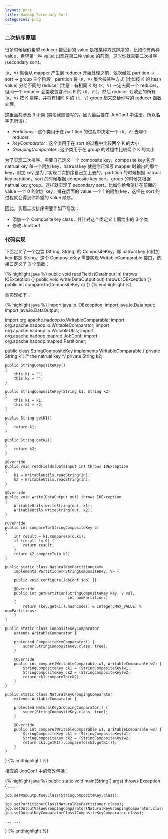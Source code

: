 ```yaml
---
layout: post
title: Hadoop Secondary Sort
categories: prog
---
```


### 二次排序原理

很多时候我们希望 reducer 接受到的 value 是按某种方式排序的，比如你有两种 value，希望第一种 value 出现在第二种 value 的前面，这时你就需要二次排序 (secondary sort)。

``(K, V)`` 集合从 mapper 产生到 reducer 开始处理之前，依次经过 partition &rarr; sort &rarr; group 三个阶段。partition 将 `(K, V)` 集合按某种方式 (比如按 K 的 hash value) 分给不同的 reducer (注意：有相同 K 的 `(K, V)` 一定去同一个 reducer，但同一个 reducer 会接收包含不同 K 的 `(K, V)`)，然后 reducer 对收到的所有 `(K, V)` 按 K 排序，并将有相同 K 的 `(K, V)` group 起来交给你写的 reducer 函数处理。

这里面共涉及 3 个类 (类名我随便写的，因为最后要在 JobConf 中注册，所以名字无所谓)：

* *Partitioner* : 这个类用于在 partition 的过程中决定一个 `(K, V)` 去哪个 reducer
* *KeyComparator* : 这个类用于在 sort 的过程中比较两个 K 的大小
* *GroupingComparator* : 这个类用于在 group 的过程中比较两个 K 的大小

为了实现二次排序，需要自己定义一个 composite key，composite key 包含 natrual key 和一个附加 key，natrual key 就是你正常写 mapper 时输出的那个 key，附加 key 是为了实现二次排序自己加上去的。partition 的时候根据 natrual key partition，sort 的时候根据 composite key sort，group 的时候又根据 natrual key group。这样就实现了 secondary sort。比如你给希望排在前面的 value 一个 0 的附加 key，排在后面的 value 一个 1 的附加 key，这样在 sort 的过程就会得到你希望的 value 顺序。

因此，实现二次排序需要作如下修改：

* 添加一个 CompositeKey class，并针对这个类定义上面给出的 3 个类
* 修改 JobConf

### 代码实现

下面定义了一个包含 (String, String) 的 CompositeKey，即 natrual key 和附加 key 都是 String。这个 CompositeKey 需要实现 WritableComparable 接口，该接口定义了 3 个函数：

{% highlight java %}
public void readFields(DataInput in) throws IOException {}
public void write(DataOutput out) throws IOException {}
public int compareTo(CompositeKey o) {}
{% endhighlight %}

类实现如下：

{% highlight java %}
import java.io.IOException;
import java.io.DataInput;
import java.io.DataOutput;

import org.apache.hadoop.io.WritableComparable;
import org.apache.hadoop.io.WritableComparator;
import org.apache.hadoop.io.WritableUtils;
import org.apache.hadoop.mapred.JobConf;
import org.apache.hadoop.mapred.Partitioner;

public class StringCompositeKey implements WritableComparable<StringCompositeKey> {
    private String k1; /* the natrual key */
    private String k2;

    public StringCompositeKey()
    {   
        this.k1 = ""; 
        this.k2 = ""; 
    }   

    public StringCompositeKey(String k1, String k2) 
    {   
        this.k1 = k1; 
        this.k2 = k2; 
    }   

    public String getK1()
    {   
        return k1; 
    }

    public String getK2()
    {
        return k2;
    }
    
    @Override
    public void readFields(DataInput in) throws IOException
    {   
        k1 = WritableUtils.readString(in);
        k2 = WritableUtils.readString(in);
    }

    @Override
    public void write(DataOutput out) throws IOException
    {
        WritableUtils.writeString(out, k1);
        WritableUtils.writeString(out, k2);
    } 
    
    @Override
    public int compareTo(StringCompositeKey o)
    {   
        int result = k1.compareTo(o.k1);
        if (result != 0) {
            return result;
        }
        return k2.compareTo(o.k2);
    }
    
    public static class NaturalKeyPartitioner<V>
        implements Partitioner<StringCompositeKey, V> {

        public void configure(JobConf job) {}

        @Override
        public int getPartition(StringCompositeKey key, V val,
                                int numPartitions)
        {
            return (key.getK1().hashCode() & Integer.MAX_VALUE) % numPartitions;
        }
    }

    public static class CompositeKeyComparator 
        extends WritableComparator {

        protected CompositeKeyComparator() {
            super(StringCompositeKey.class, true);
        }
        
        @Override
        public int compare(WritableComparable w1, WritableComparable w2) {
            StringCompositeKey ck1 = (StringCompositeKey)w1;
            StringCompositeKey ck2 = (StringCompositeKey)w2;
            return ck1.compareTo(ck2);
        }
    }

    public static class NaturalKeyGroupingComparator
        extends WritableComparator {

        protected NaturalKeyGroupingComparator() {
            super(StringCompositeKey.class, true);
        }
        
        @Override
        public int compare(WritableComparable w1, WritableComparable w2) {
            StringCompositeKey ck1 = (StringCompositeKey)w1;
            StringCompositeKey ck2 = (StringCompositeKey)w2;
            return ck1.getK1().compareTo(ck2.getK1());
        }
    }
}
{% endhighlight %}

相应的 JobConf 中的修改包括：

{% highlight java %}
public static void
main(String[] args) throws Exception
{
    ... ...

    job.setMapOutputKeyClass(StringCompositeKey.class);

    job.setPartitionerClass(NaturalKeyPartitioner.class);
    job.setOutputValueGroupingComparator(NaturalKeyGroupingComparator.class);
    job.setOutputKeyComparatorClass(CompositeKeyComparator.class);

    ... ...
}
{% endhighlight %}

